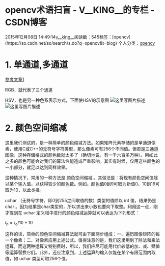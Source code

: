 # opencv术语扫盲 - V__KING__的专栏 - CSDN博客





2015年12月08日 14:49:14[v__king__](https://me.csdn.net/V__KING__)阅读数：545标签：[opencv](https://so.csdn.net/so/search/s.do?q=opencv&t=blog)
个人分类：[opencv](https://blog.csdn.net/V__KING__/article/category/6010533)









# 1. 单通道,多通道

[参考文章1](http://m.blog.csdn.net/blog/cai_huan_123/44959103)

RGB，就代表了三个通道 

HSV，也是另一种色系表示方式，下面使HSV的示意图 
![这里写图片描述](https://img-blog.csdn.net/20151208133138082)
![这里写图片描述](https://img-blog.csdn.net/20151208133349187)
# 2. 颜色空间缩减

这里我们测试的，是一种简单的颜色缩减方法。如果矩阵元素存储的是单通道像素，使用C或C++的无符号字符类型，那么像素可有256个不同值。但若是三通道图像，这种存储格式的颜色数就太多了（确切地说，有一千六百多万种）。用如此之多的颜色可能会对我们的算法性能造成严重影响。其实有时候，仅用这些颜色的一小部分，就足以达到同样效果。

这种情况下，常用的一种方法是 颜色空间缩减 。其做法是：将现有颜色空间值除以某个输入值，以获得较少的颜色数。例如，颜色值0到9可取为新值0，10到19可取为10，以此类推。

uchar （无符号字符，即0到255之间取值的数）类型的值除以 int 值，结果仍是 char 。因为结果是char类型的，所以求出来小数也要向下取整。利用这一点，刚才提到在 uchar 定义域中进行的颜色缩减运算就可以表达为下列形式： 


$I_n=I_o/10 * 10$

这样的话，简单的颜色空间缩减算法就可由下面两步组成：一、遍历图像矩阵的每一个像素；二、对像素应用上述公式。值得注意的是，我们这里用到了除法和乘法运算，而这两种运算又特别费时，所以，我们应尽可能用代价较低的加、减、赋值等运算替换它们。此外，还应注意到，上述运算的输入仅能在某个有限范围内取值，如 uchar 类型可取256个值。




